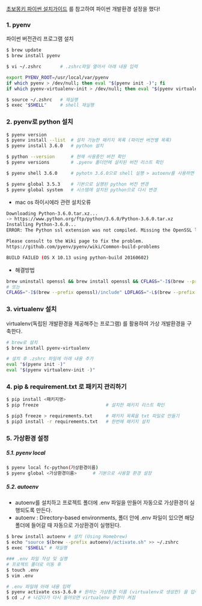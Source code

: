 [초보몽키 파이썬 설치가이드](https://wayhome25.github.io/django/2017/04/29/python-dev-environments/#pyenv-설치) 를 참고하여 파이썬 개발환경 설정을 했다!



### 1. pyenv

파이썬 버전관리 프로그램 설치

```bash
$ brew update
$ brew install pyenv

$ vi ~/.zshrc  		# .zshrc파일 열어서 아래 내용 입력

export PYENV_ROOT=/usr/local/var/pyenv
if which pyenv > /dev/null; then eval "$(pyenv init -)"; fi
if which pyenv-virtualenv-init > /dev/null; then eval "$(pyenv virtualenv-init -)"; fi

$ source ~/.zshrc 	# 재실행
$ exec "$SHELL" 	# shell 재실행
```



### 2. pyenv로 python 설치

```bash
$ pyenv version
$ pyenv install --list 	# 설치 가능한 패키지 목록 (파이썬 버전별 목록)
$ pyenv install 3.6.0 	# python 설치

$ python --version		# 현재 사용중인 버전 확인
$ pyenv versions		# .pyenv 폴더안에 설치된 버전 리스트 확인

$ pyenv shell 3.6.0		# pyhotn 3.6.0으로 shell 실행 > autoenv를 사용하면 별도 지정이 필요 없음

$ pyenv global 3.5.3	# 기본으로 실행된 python 버전 변경
$ pyenv global system	# 시스템에 설치된 python으로 다시 변경


```

- mac os 하이시에라 관련 설치오류 

```bash
Downloading Python-3.6.0.tar.xz...
-> https://www.python.org/ftp/python/3.6.0/Python-3.6.0.tar.xz
Installing Python-3.6.0...
ERROR: The Python ssl extension was not compiled. Missing the OpenSSL lib?

Please consult to the Wiki page to fix the problem.
https://github.com/pyenv/pyenv/wiki/Common-build-problems

BUILD FAILED (OS X 10.13 using python-build 20160602)
```

- 해결방법

```bash
brew uninstall openssl && brew install openssl && CFLAGS="-I$(brew --prefix openssl)/include" LDFLAGS="-L$(brew --prefix openssl)/lib" pyenv install 3.6.2
# 또는 
CFLAGS="-I$(brew --prefix openssl)/include" LDFLAGS="-L$(brew --prefix openssl)/lib" pyenv install 3.6.3
```



### 3. virtualenv 설치 

virtualenv(독립된 개발환경을 제공해주는 프로그램) 를 활용하여 가상 개발환경을 구축한다.

```bash
# brew로 설치
$ brew install pyenv-virtualenv

# 설치 후 .zshrc 파일에 아래 내용 추가
eval "$(pyenv init -)"
eval "$(pyenv virtualenv-init -)"
```



### 4. pip & requirement.txt 로 패키지 관리하기

```bash
$ pip install <패키지명>
$ pip freeze 						 # 설치한 패키지 리스트 확인

$ pip3 freeze > requirements.txt 	 # 패키지 목록을 txt 파일로 만들기
$ pip3 install -r requirements.txt 	 # 한번에 패키지 설치
```



### 5. 가상환경 설정

##### 5.1. pyenv local

```bash
$ pyenv local fc-python(가상환경이름)
$ pyenv global <가상환경이름>		 # 기본으로 사용할 환경 설정
```

##### 5.2. autoenv

- autoenv를 설치하고 프로젝트 폴더에 .env 파일을 만들어 자동으로 가상환경이 실행되도록 만든다.
- autoenv : Directory-based environments, 폴더 안에 .env 파일이 있으면 해당 폴더에 들어갈 때 자동으로 가상환경이 실행된다.

```bash
$ brew install autoenv # 설치 (Using Homebrew)
$ echo "source $(brew --prefix autoenv)/activate.sh" >> ~/.zshrc
$ exec "$SHELL" # 재실행

### .env 파일 작성 및 실행
# 프로젝트 폴더로 이동 후
$ touch .env
$ vim .env

# .env 파일에 아래 내용 입력   
$ pyenv activate css-3.6.0 # 원하는 가상환경 이름 (virtualenv로 생성한) 을 입력
$ cd ./ # 나갔다가 다시 들어오면 virtualenv 환경이 켜짐
```









